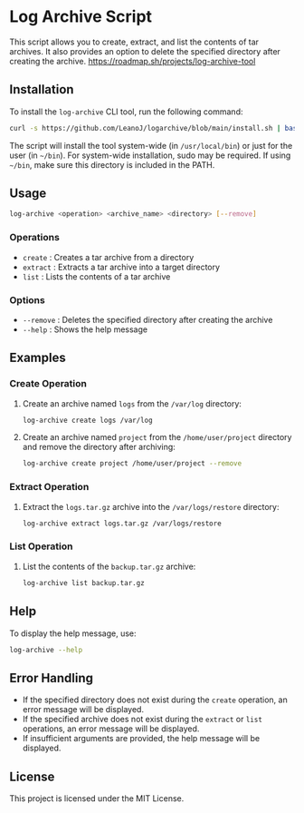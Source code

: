 # Log Archive Script

This script allows you to create, extract, and list the contents of tar archives. It also provides an option to delete the specified directory after creating the archive.
https://roadmap.sh/projects/log-archive-tool

## Installation

To install the `log-archive` CLI tool, run the following command:

```bash
curl -s https://github.com/LeanoJ/logarchive/blob/main/install.sh | bash
```

The script will install the tool system-wide (in `/usr/local/bin`) or just for the user (in `~/bin`). For system-wide installation, sudo may be required. If using `~/bin`, make sure this directory is included in the PATH.

## Usage

```bash
log-archive <operation> <archive_name> <directory> [--remove]
```

### Operations

- `create` : Creates a tar archive from a directory
- `extract` : Extracts a tar archive into a target directory
- `list` : Lists the contents of a tar archive

### Options

- `--remove` : Deletes the specified directory after creating the archive
- `--help` : Shows the help message

## Examples

### Create Operation

1. Create an archive named `logs` from the `/var/log` directory:
    ```bash
    log-archive create logs /var/log
    ```

2. Create an archive named `project` from the `/home/user/project` directory and remove the directory after archiving:
    ```bash
    log-archive create project /home/user/project --remove
    ```

### Extract Operation

1. Extract the `logs.tar.gz` archive into the `/var/logs/restore` directory:
    ```bash
    log-archive extract logs.tar.gz /var/logs/restore
    ```

### List Operation

1. List the contents of the `backup.tar.gz` archive:
    ```bash
    log-archive list backup.tar.gz
    ```
  
    
## Help

To display the help message, use:

```bash
log-archive --help
```

## Error Handling

- If the specified directory does not exist during the `create` operation, an error message will be displayed.
- If the specified archive does not exist during the `extract` or `list` operations, an error message will be displayed.
- If insufficient arguments are provided, the help message will be displayed.

## License

This project is licensed under the MIT License.
